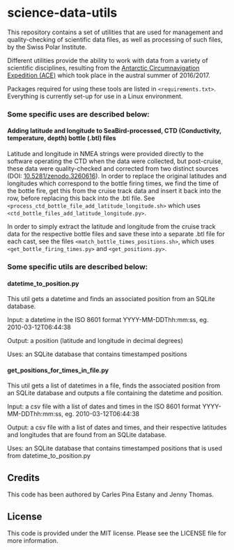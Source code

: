 # science-data-utils

This repository contains a set of utilities that are used for management and quality-checking of scientific data files, as well as processing of such files, by the Swiss Polar Institute.

Different utilities provide the ability to work with data from a variety of scientific disciplines, resulting from the [Antarctic Circumnavigation Expedition (ACE)](https://spi-ace-expedition.ch) which took place in the austral summer of 2016/2017. 

Packages required for using these tools are listed in `<requirements.txt>`. Everything is currently set-up for use in a Linux environment.

### Some specific uses are described below:

#### Adding latitude and longitude to SeaBird-processed, CTD (Conductivity, temperature, depth) bottle (.btl) files

Latitude and longitude in NMEA strings were provided directly to the software operating the CTD when the data were collected, but post-cruise, these data were quality-checked and corrected from two distinct sources (DOI: [10.5281/zenodo.3260616](10.5281/zenodo.3260616)). In order to replace the original latitudes and longitudes which correspond to the bottle firing times, we find the time of the bottle fire, get this from the cruise track data and insert it back into the row, before replacing this back into the .btl file. See `<process_ctd_bottle_file_add_latitude_longitude.sh>` which uses `<ctd_bottle_files_add_latitude_longitude.py>`. 

In order to simply extract the latitude and longitude from the cruise track data for the respective bottle files and save these into a separate .btl file for each cast, see the files `<match_bottle_times_positions.sh>`, which uses `<get_bottle_firing_times.py>` and `<get_positions.py>`. 

### Some specific utils are described below:

#### datetime_to_position.py

This util gets a datetime and finds an associated position from an SQLite database. 

Input: a datetime in the ISO 8601 format YYYY-MM-DDThh:mm:ss, eg. 2010-03-12T06:44:38

Output: a position (latitude and longitude in decimal degrees)

Uses: an SQLite database that contains timestamped positions

#### get_positions_for_times_in_file.py

This util gets a list of datetimes in a file, finds the associated position from an SQLite database and outputs a file containing the datetime and position.

Input: a csv file with a list of dates and times in the ISO 8601 format YYYY-MM-DDThh:mm:ss, eg. 2010-03-12T06:44:38

Output: a csv file with a list of dates and times, and their respective latitudes and longitudes that are found from an SQLite database. 

Uses: an SQLite database that contains timestamped positions that is used from datetime_to_position.py

## Credits

This code has been authored by Carles Pina Estany and Jenny Thomas.

## License

This code is provided under the MIT license. Please see the LICENSE file for more information. 

